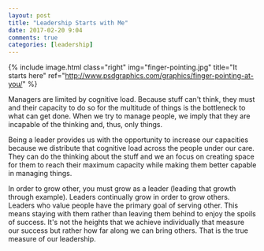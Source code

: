 ```yaml
---
layout: post
title: "Leadership Starts with Me"
date: 2017-02-20 9:04
comments: true
categories: [leadership]
---
```

{% include image.html class="right" img="finger-pointing.jpg" title="It starts here" ref="http://www.psdgraphics.com/graphics/finger-pointing-at-you/" %}

Managers are limited by cognitive load. Because stuff can't think, they must and their capacity to do so for the multitude of things is the bottleneck to what can get done. When we try to manage people, we imply that they are incapable of the thinking and, thus, only things.

Being a leader provides us with the opportunity to increase our capacities because we distribute that cognitive load across the people under our care. They can do the thinking about the stuff and we an focus on creating space for them to reach their maximum capacity while making them better capable in managing things.

In order to grow other, you must grow as a leader (leading that growth through example). Leaders continually grow in order to grow others. Leaders who value people have the primary goal of serving other. This means staying with them rather than leaving them behind to enjoy the spoils of success. It's not the heights that we achieve individually that measure our success but rather how far along we can bring others. That is the true measure of our leadership.
